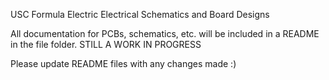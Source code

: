 USC Formula Electric Electrical Schematics and Board Designs

All documentation for PCBs, schematics, etc. will be included in a README in the file folder. STILL A WORK IN PROGRESS

Please update README files with any changes made :)
